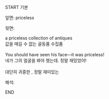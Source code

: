 START
기본

앞면:
priceless


뒷면:
<div>a priceless collection of antiques </div><div>값을 매길 수 없는 골동품 수집품</div><div><br></div><div><div>You should have seen his face—it was priceless! </div><div>네가 그의 얼굴을 봐야 했는데. 정말 재밌었어!</div></div><div><br></div><div>대단히 귀중한 , 정말 재미있는</div>


해석:

END